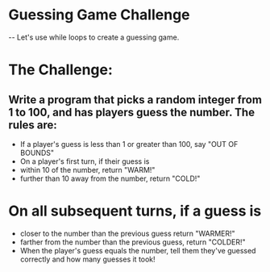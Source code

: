 # Guessing Game Challenge
-- Let's use while loops to create a guessing game.

# The Challenge:

## Write a program that picks a random integer from 1 to 100, and has players guess the number. The rules are:

- If a player's guess is less than 1 or greater than 100, say "OUT OF BOUNDS"
- On a player's first turn, if their guess is
- within 10 of the number, return "WARM!"
- further than 10 away from the number, return "COLD!"
# On all subsequent turns, if a guess is
- closer to the number than the previous guess return "WARMER!"
- farther from the number than the previous guess, return "COLDER!"
- When the player's guess equals the number, tell them they've guessed correctly and how many guesses it took!
